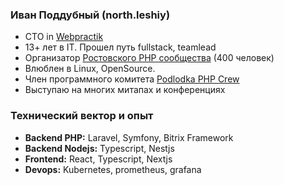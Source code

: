 ### Иван Поддубный (north.leshiy)

- CTO in [Webpractik](https://webpractik.ru/)
- 13+ лет в IT. Прошел путь fullstack, teamlead
- Организатор [Ростовского PHP сообщества](https://t.me/rndphp) (400 человек)
- Влюблен в Linux, OpenSource.
- Член программного комитета [Podlodka PHP Crew](https://podlodka.io/phpcrew)
- Выступаю на многих митапах и конференциях

### Технический вектор и опыт
- **Backend PHP:** Laravel, Symfony, Bitrix Framework
- **Backend Nodejs:** Typescript, Nestjs
- **Frontend:** React, Typescript, Nextjs
- **Devops:** Kubernetes, prometheus, grafana
